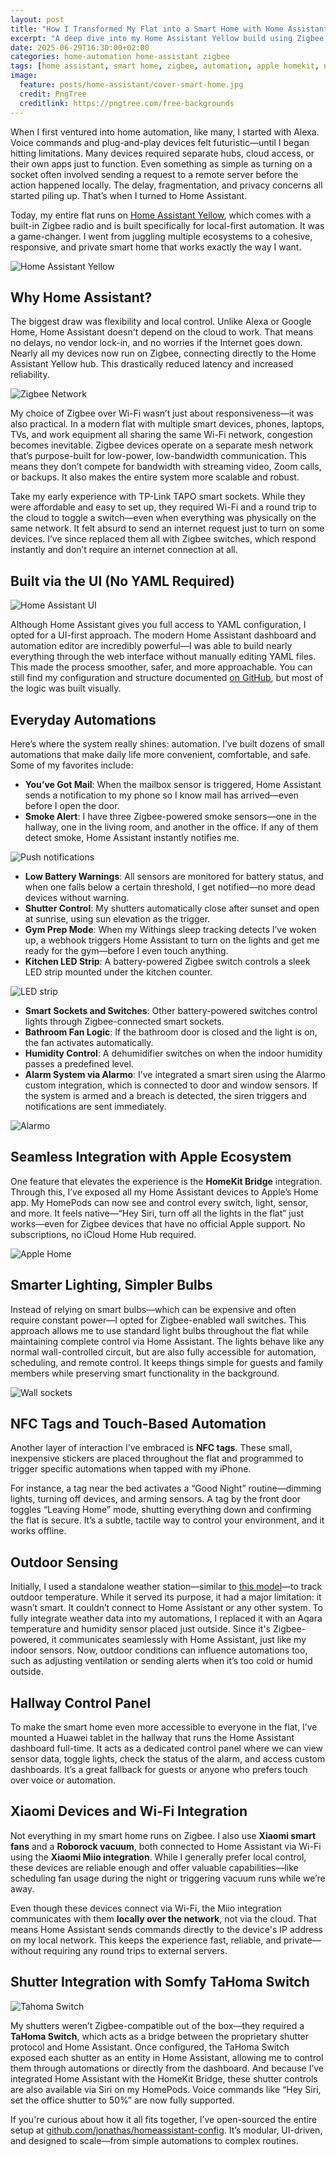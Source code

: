 ```yaml
---
layout: post
title: "How I Transformed My Flat into a Smart Home with Home Assistant"
excerpt: "A deep dive into my Home Assistant Yellow build using Zigbee mesh, local-only device control, and advanced automation logic."
date: 2025-06-29T16:30:00+02:00
categories: home-automation home-assistant zigbee
tags: [home assistant, smart home, zigbee, automation, apple homekit, nfc, alarmo, home assistant yellow]
image:
  feature: posts/home-assistant/cover-smart-home.jpg
  credit: PngTree
  creditlink: https://pngtree.com/free-backgrounds
---
```



When I first ventured into home automation, like many, I started with Alexa. Voice commands and plug-and-play devices felt futuristic—until I began hitting limitations. Many devices required separate hubs, cloud access, or their own apps just to function. Even something as simple as turning on a socket often involved sending a request to a remote server before the action happened locally. The delay, fragmentation, and privacy concerns all started piling up. That’s when I turned to Home Assistant.

Today, my entire flat runs on [Home Assistant Yellow](https://www.home-assistant.io/yellow/), which comes with a built-in Zigbee radio and is built specifically for local-first automation. It was a game-changer. I went from juggling multiple ecosystems to a cohesive, responsive, and private smart home that works exactly the way I want.

![Home Assistant Yellow](/images/posts/home-assistant/home-assistant-yellow.jpg "Home Assistant Yellow")

## Why Home Assistant?

The biggest draw was flexibility and local control. Unlike Alexa or Google Home, Home Assistant doesn't depend on the cloud to work. That means no delays, no vendor lock-in, and no worries if the Internet goes down. Nearly all my devices now run on Zigbee, connecting directly to the Home Assistant Yellow hub. This drastically reduced latency and increased reliability.

![Zigbee Network](/images/posts/home-assistant/zigbee-network.png "Zigbee Network")

My choice of Zigbee over Wi-Fi wasn’t just about responsiveness—it was also practical. In a modern flat with multiple smart devices, phones, laptops, TVs, and work equipment all sharing the same Wi-Fi network, congestion becomes inevitable. Zigbee devices operate on a separate mesh network that’s purpose-built for low-power, low-bandwidth communication. This means they don’t compete for bandwidth with streaming video, Zoom calls, or backups. It also makes the entire system more scalable and robust.

Take my early experience with TP-Link TAPO smart sockets. While they were affordable and easy to set up, they required Wi-Fi and a round trip to the cloud to toggle a switch—even when everything was physically on the same network. It felt absurd to send an internet request just to turn on some devices. I’ve since replaced them all with Zigbee switches, which respond instantly and don’t require an internet connection at all.

## Built via the UI (No YAML Required)

![Home Assistant UI](/images/posts/home-assistant/ha_ss_1.png "Home Assistant UI")

Although Home Assistant gives you full access to YAML configuration, I opted for a UI-first approach. The modern Home Assistant dashboard and automation editor are incredibly powerful—I was able to build nearly everything through the web interface without manually editing YAML files. This made the process smoother, safer, and more approachable. You can still find my configuration and structure documented [on GitHub](https://github.com/jonathas/homeassistant-config), but most of the logic was built visually.

## Everyday Automations

Here’s where the system really shines: automation. I’ve built dozens of small automations that make daily life more convenient, comfortable, and safe. Some of my favorites include:

- **You’ve Got Mail**: When the mailbox sensor is triggered, Home Assistant sends a notification to my phone so I know mail has arrived—even before I open the door.
- **Smoke Alert**: I have three Zigbee-powered smoke sensors—one in the hallway, one in the living room, and another in the office. If any of them detect smoke, Home Assistant instantly notifies me.

![Push notifications](/images/posts/home-assistant/push-notifications.png "Push notifications")

- **Low Battery Warnings**: All sensors are monitored for battery status, and when one falls below a certain threshold, I get notified—no more dead devices without warning.
- **Shutter Control**: My shutters automatically close after sunset and open at sunrise, using sun elevation as the trigger.
- **Gym Prep Mode**: When my Withings sleep tracking detects I’ve woken up, a webhook triggers Home Assistant to turn on the lights and get me ready for the gym—before I even touch anything.
- **Kitchen LED Strip**: A battery-powered Zigbee switch controls a sleek LED strip mounted under the kitchen counter.

![LED strip](/images/posts/home-assistant/led-strip.jpg "LED strip")

- **Smart Sockets and Switches**: Other battery-powered switches control lights through Zigbee-connected smart sockets.
- **Bathroom Fan Logic**: If the bathroom door is closed and the light is on, the fan activates automatically.
- **Humidity Control**: A dehumidifier switches on when the indoor humidity passes a predefined level.
- **Alarm System via Alarmo**: I’ve integrated a smart siren using the Alarmo custom integration, which is connected to door and window sensors. If the system is armed and a breach is detected, the siren triggers and notifications are sent immediately.

![Alarmo](/images/posts/home-assistant/alarmo.png "Alarmo")

## Seamless Integration with Apple Ecosystem

One feature that elevates the experience is the **HomeKit Bridge** integration. Through this, I’ve exposed all my Home Assistant devices to Apple’s Home app. My HomePods can now see and control every switch, light, sensor, and more. It feels native—“Hey Siri, turn off all the lights in the flat” just works—even for Zigbee devices that have no official Apple support. No subscriptions, no iCloud Home Hub required.

![Apple Home](/images/posts/home-assistant/apple-home.png "Apple Home")

## Smarter Lighting, Simpler Bulbs

Instead of relying on smart bulbs—which can be expensive and often require constant power—I opted for Zigbee-enabled wall switches. This approach allows me to use standard light bulbs throughout the flat while maintaining complete control via Home Assistant. The lights behave like any normal wall-controlled circuit, but are also fully accessible for automation, scheduling, and remote control. It keeps things simple for guests and family members while preserving smart functionality in the background.

![Wall sockets](/images/posts/home-assistant/wall-sockets.jpg "Wall sockets")

## NFC Tags and Touch-Based Automation

Another layer of interaction I’ve embraced is **NFC tags**. These small, inexpensive stickers are placed throughout the flat and programmed to trigger specific automations when tapped with my iPhone.

For instance, a tag near the bed activates a “Good Night” routine—dimming lights, turning off devices, and arming sensors. A tag by the front door toggles “Leaving Home” mode, shutting everything down and confirming the flat is secure. It’s a subtle, tactile way to control your environment, and it works offline.

## Outdoor Sensing

Initially, I used a standalone weather station—similar to [this model](https://www.alza.cz/EN/sencor-sws-2850-d6159756.htm?o=10)—to track outdoor temperature. While it served its purpose, it had a major limitation: it wasn’t smart. It couldn’t connect to Home Assistant or any other system. To fully integrate weather data into my automations, I replaced it with an Aqara temperature and humidity sensor placed just outside. Since it's Zigbee-powered, it communicates seamlessly with Home Assistant, just like my indoor sensors. Now, outdoor conditions can influence automations too, such as adjusting ventilation or sending alerts when it’s too cold or humid outside.

## Hallway Control Panel

To make the smart home even more accessible to everyone in the flat, I’ve mounted a Huawei tablet in the hallway that runs the Home Assistant dashboard full-time. It acts as a dedicated control panel where we can view sensor data, toggle lights, check the status of the alarm, and access custom dashboards. It’s a great fallback for guests or anyone who prefers touch over voice or automation.

## Xiaomi Devices and Wi-Fi Integration

Not everything in my smart home runs on Zigbee. I also use **Xiaomi smart fans** and a **Roborock vacuum**, both connected to Home Assistant via Wi-Fi using the **Xiaomi Miio integration**. While I generally prefer local control, these devices are reliable enough and offer valuable capabilities—like scheduling fan usage during the night or triggering vacuum runs while we’re away.

Even though these devices connect via Wi-Fi, the Miio integration communicates with them **locally over the network**, not via the cloud. That means Home Assistant sends commands directly to the device's IP address on my local network. This keeps the experience fast, reliable, and private—without requiring any round trips to external servers.

## Shutter Integration with Somfy TaHoma Switch

![Tahoma Switch](/images/posts/home-assistant/tahoma-switch.jpgg "Tahoma Switch")

My shutters weren’t Zigbee-compatible out of the box—they required a **TaHoma Switch**, which acts as a bridge between the proprietary shutter protocol and Home Assistant. Once configured, the TaHoma Switch exposed each shutter as an entity in Home Assistant, allowing me to control them through automations or directly from the dashboard. And because I’ve integrated Home Assistant with the HomeKit Bridge, these shutter controls are also available via Siri on my HomePods. Voice commands like “Hey Siri, set the office shutter to 50%” are now fully supported.

If you're curious about how it all fits together, I’ve open-sourced the entire setup at [github.com/jonathas/homeassistant-config](https://github.com/jonathas/homeassistant-config). It’s modular, UI-driven, and designed to scale—from simple automations to complex routines.
